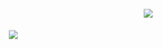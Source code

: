 <img align="right" src="https://visitor-badge.laobi.icu/badge?page_id=slvBek.slvBek">

<h1 align="center">
  <a href="https://git.io/typing-svg">
    <img src="https://readme-typing-svg.herokuapp.com?font=Fira+Code&pause=1000&width=435&lines=Hello%2C+There!+%F0%9F%91%8B;My+name+is+Bekzat;+Nice+to+meet+you!">
  </a>
</h1>

